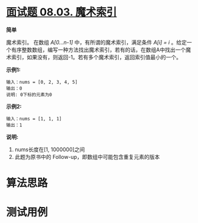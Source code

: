 # [面试题 08.03. 魔术索引][cnTitle]

**简单**

魔术索引。 在数组 *A[0...n-1]* 中，有所谓的魔术索引，满足条件 *A[i] = i* 。给定一个有序整数数组，编写一种方法找出魔术索引，若有的话，在数组A中找出一个魔术索引，如果没有，则返回-1。若有多个魔术索引，返回索引值最小的一个。

**示例1:** 

```
输入：nums = [0, 2, 3, 4, 5]
输出：0
说明: 0下标的元素为0

```

**示例2:** 

```
输入：nums = [1, 1, 1]
输出：1

```

**说明:** 

1. nums长度在[1, 1000000]之间 
2. 此题为原书中的 Follow-up，即数组中可能包含重复元素的版本




# 算法思路

# 测试用例
```
```

[cnTitle]: https://leetcode-cn.com/problems/magic-index-lcci/
